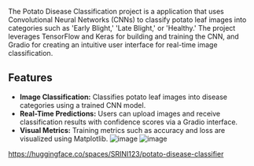 The Potato Disease Classification project is a application that uses Convolutional Neural Networks (CNNs) to classify potato leaf images into categories such as 'Early Blight,' 'Late Blight,' or 'Healthy.' The project leverages TensorFlow and Keras for building and training the CNN, and Gradio for creating an intuitive user interface for real-time image classification.

## Features

- **Image Classification:** Classifies potato leaf images into disease categories using a trained CNN model.
- **Real-Time Predictions:** Users can upload images and receive classification results with confidence scores via a Gradio interface.
- **Visual Metrics:** Training metrics such as accuracy and loss are visualized using Matplotlib.
![image](https://github.com/user-attachments/assets/d622f6cc-9b5f-4191-a348-c1c843f5ce1e)
![image](https://github.com/user-attachments/assets/9c9a81da-005f-428c-bee9-0dd6e8e958b2)

https://huggingface.co/spaces/SRINI123/potato-disease-classifier
